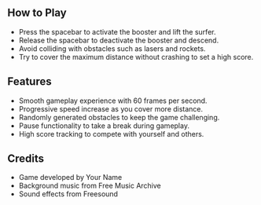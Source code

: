 
## How to Play

- Press the spacebar to activate the booster and lift the surfer.
- Release the spacebar to deactivate the booster and descend.
- Avoid colliding with obstacles such as lasers and rockets.
- Try to cover the maximum distance without crashing to set a high score.

## Features

- Smooth gameplay experience with 60 frames per second.
- Progressive speed increase as you cover more distance.
- Randomly generated obstacles to keep the game challenging.
- Pause functionality to take a break during gameplay.
- High score tracking to compete with yourself and others.

## Credits

- Game developed by Your Name
- Background music from Free Music Archive
- Sound effects from Freesound

